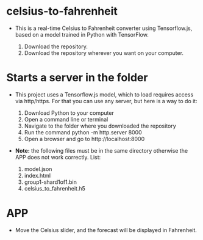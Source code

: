 # celsius-to-fahrenheit
- This is a real-time Celsius to Fahrenheit converter using Tensorflow.js, based on a model trained in Python with TensorFlow.

  1. Download the repository.
  2. Download the repository wherever you want on your computer.

 # Starts a server in the folder

- This project uses a Tensorflow.js model, which to load requires access via http/https. For that you can use any server, but here is a way to do it:

  1. Download Python to your computer
  2. Open a command line or terminal
  3. Navigate to the folder where you downloaded the repository
  4. Run the command python -m http.server 8000
  5. Open a browser and go to http://localhost:8000


- **Note:** the following files must be in the same directory otherwise the APP does not work correctly. List:
  1. model.json
  2. index.html
  3. group1-shard1of1.bin
  4. celsius_to_fahrenheit.h5

# APP

- Move the Celsius slider, and the forecast will be displayed in Fahrenheit.
